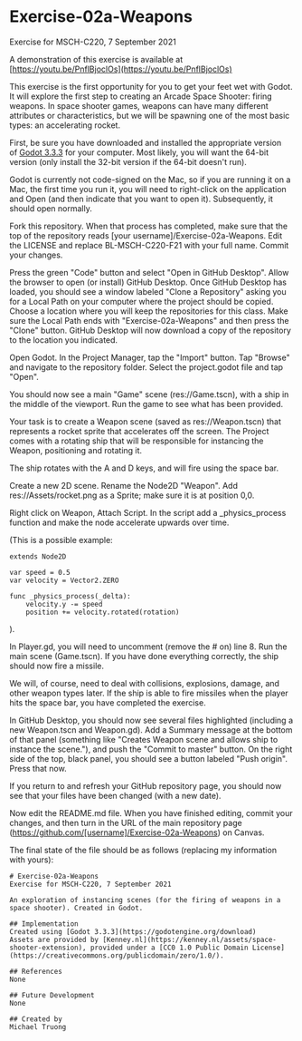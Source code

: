 # Exercise-02a-Weapons
Exercise for MSCH-C220, 7 September 2021

A demonstration of this exercise is available at [https://youtu.be/PnflBjoclOs](https://youtu.be/PnflBjoclOs)

This exercise is the first opportunity for you to get your feet wet with Godot. It will explore the first step to creating an Arcade Space Shooter: firing weapons. In space shooter games, weapons can have many different attributes or characteristics, but we will be spawning one of the most basic types: an accelerating rocket.

First, be sure you have downloaded and installed the appropriate version of [Godot 3.3.3](https://godotengine.org/download) for your computer. Most likely, you will want the 64-bit version (only install the 32-bit version if the 64-bit doesn't run).

Godot is currently not code-signed on the Mac, so if you are running it on a Mac, the first time you run it, you will need to right-click on the application and Open (and then indicate that you want to open it). Subsequently, it should open normally.

Fork this repository. When that process has completed, make sure that the top of the repository reads [your username]/Exercise-02a-Weapons. Edit the LICENSE and replace BL-MSCH-C220-F21 with your full name. Commit your changes.

Press the green "Code" button and select "Open in GitHub Desktop". Allow the browser to open (or install) GitHub Desktop. Once GitHub Desktop has loaded, you should see a window labeled "Clone a Repository" asking you for a Local Path on your computer where the project should be copied. Choose a location where you will keep the repositories for this class. Make sure the Local Path ends with "Exercise-02a-Weapons" and then press the "Clone" button. GitHub Desktop will now download a copy of the repository to the location you indicated.

Open Godot. In the Project Manager, tap the "Import" button. Tap "Browse" and navigate to the repository folder. Select the project.godot file and tap "Open".

You should now see a main "Game" scene (res://Game.tscn), with a ship in the middle of the viewport. Run the game to see what has been provided.

Your task is to create a Weapon scene (saved as res://Weapon.tscn) that represents a rocket sprite that accelerates off the screen. The Project comes with a rotating ship that will be responsible for instancing the Weapon, positioning and rotating it.

The ship rotates with the A and D keys, and will fire using the space bar. 

Create a new 2D scene. Rename the Node2D "Weapon". Add res://Assets/rocket.png as a Sprite; make sure it is at position 0,0.

Right click on Weapon, Attach Script. In the script add a _physics_process function and make the node accelerate upwards over time.

(This is a possible example: 
```
extends Node2D

var speed = 0.5
var velocity = Vector2.ZERO

func _physics_process(_delta):
	velocity.y -= speed
	position += velocity.rotated(rotation)
```	
).

In Player.gd, you will need to uncomment (remove the # on) line 8. Run the main scene (Game.tscn). If you have done everything correctly, the ship should now fire a missile.

We will, of course, need to deal with collisions, explosions, damage, and other weapon types later. If the ship is able to fire missiles when the player hits the space bar, you have completed the exercise.

In GitHub Desktop, you should now see several files highlighted (including a new Weapon.tscn and Weapon.gd). Add a Summary message at the bottom of that panel (something like "Creates Weapon scene and allows ship to instance the scene."), and push the "Commit to master" button. On the right side of the top, black panel, you should see a button labeled "Push origin". Press that now.

If you return to and refresh your GitHub repository page, you should now see that your files have been changed (with a new date).

Now edit the README.md file. When you have finished editing, commit your changes, and then turn in the URL of the main repository page (https://github.com/[username]/Exercise-02a-Weapons) on Canvas.

The final state of the file should be as follows (replacing my information with yours):
```
# Exercise-02a-Weapons
Exercise for MSCH-C220, 7 September 2021

An exploration of instancing scenes (for the firing of weapons in a space shooter). Created in Godot.

## Implementation
Created using [Godot 3.3.3](https://godotengine.org/download)
Assets are provided by [Kenney.nl](https://kenney.nl/assets/space-shooter-extension), provided under a [CC0 1.0 Public Domain License](https://creativecommons.org/publicdomain/zero/1.0/).

## References
None

## Future Development
None

## Created by
Michael Truong
```
